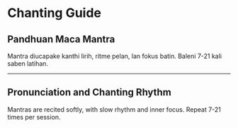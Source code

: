 # Chanting Guide

## Pandhuan Maca Mantra
Mantra diucapake kanthi lirih, ritme pelan, lan fokus batin. Baleni 7-21 kali saben latihan.

---

## Pronunciation and Chanting Rhythm
Mantras are recited softly, with slow rhythm and inner focus. Repeat 7-21 times per session.
